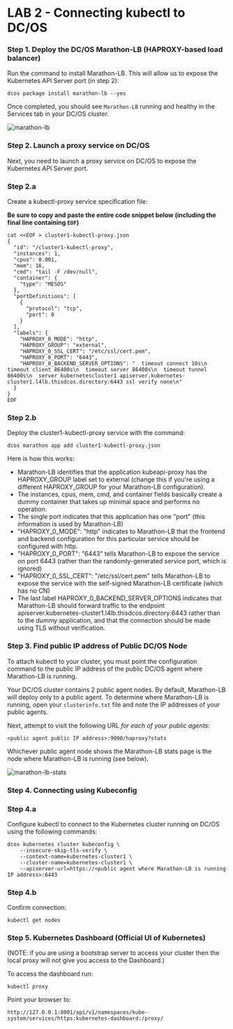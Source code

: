 # LAB 2 - Connecting kubectl to DC/OS

### Step 1. Deploy the DC/OS Marathon-LB (HAPROXY-based load balancer)

Run the command to install Marathon-LB. This will allow us to expose the Kubernetes API Server port (in step 2):

```
dcos package install marathon-lb --yes
```

Once completed, you should see `Marathon-LB` running and healthy in the Services tab in your DC/OS cluster.

![marathon-lb](https://github.com/tbaums/rccl-k8s/blob/master/screenshots/marathon-lb.png)


### Step 2. Launch a proxy service on DC/OS

Next, you need to launch a proxy service on DC/OS to expose the Kubernetes API Server port. 

### Step 2.a

Create a kubectl-proxy service specification file:

**Be sure to copy and paste the entire code snippet below (including the final line containing `EOF`)**
```
cat <<EOF > cluster1-kubectl-proxy.json
{
  "id": "/cluster1-kubectl-proxy",
  "instances": 1,
  "cpus": 0.001,
  "mem": 16,
  "cmd": "tail -F /dev/null",
  "container": {
    "type": "MESOS"
  },
  "portDefinitions": [
    {
      "protocol": "tcp",
      "port": 0
    }
  ],
  "labels": {
    "HAPROXY_0_MODE": "http",
    "HAPROXY_GROUP": "external",
    "HAPROXY_0_SSL_CERT": "/etc/ssl/cert.pem",
    "HAPROXY_0_PORT": "6443",
    "HAPROXY_0_BACKEND_SERVER_OPTIONS": "  timeout connect 10s\n  timeout client 86400s\n  timeout server 86400s\n  timeout tunnel 86400s\n  server kubernetescluster1 apiserver.kubernetes-cluster1.l4lb.thisdcos.directory:6443 ssl verify none\n"
  }
}
EOF
```

### Step 2.b 

Deploy the cluster1-kubectl-proxy service with the command:
```
dcos marathon app add cluster1-kubectl-proxy.json
```

Here is how this works:
* Marathon-LB identifies that the application kubeapi-proxy has the HAPROXY_GROUP label set to external (change this if you're using a different HAPROXY_GROUP for your Marathon-LB configuration).
* The instances, cpus, mem, cmd, and container fields basically create a dummy container that takes up minimal space and performs no operation.
* The single port indicates that this application has one "port" (this information is used by Marathon-LB)
* "HAPROXY_0_MODE": "http" indicates to Marathon-LB that the frontend and backend configuration for this particular service should be configured with http.
* "HAPROXY_0_PORT": "6443" tells Marathon-LB to expose the service on port 6443 (rather than the randomly-generated service port, which is ignored)
* "HAPROXY_0_SSL_CERT": "/etc/ssl/cert.pem" tells Marathon-LB to expose the service with the self-signed Marathon-LB certificate (which has no CN)
* The last label HAPROXY_0_BACKEND_SERVER_OPTIONS indicates that Marathon-LB should forward traffic to the endpoint apiserver.kubernetes-cluster1.l4lb.thisdcos.directory:6443 rather than to the dummy application, and that the connection should be made using TLS without verification.


### Step 3. Find public IP address of Public DC/OS Node

To attach kubectl to your cluster, you must point the configuration command to the public IP address of the public DC/OS agent where Marathon-LB is running. 

Your DC/OS cluster contains 2 public agent nodes. By default, Marathon-LB will deploy only to a public agent. To determine where Marathon-LB is running, open your `clusterinfo.txt` file and note the IP addresses of your public agents.

Next, attempt to visit the following URL *for each of your public agents*:

```
<public agent public IP address>:9090/haproxy?stats
```

Whichever public agent node shows the Marathon-LB stats page is the node where Marathon-LB is running (see below).

![marathon-lb-stats](https://github.com/tbaums/rccl-k8s/blob/master/screenshots/marathon-lb%20stats.png)


### Step 4. Connecting using Kubeconfig

### Step 4.a 

Configure kubectl to connect to the Kubernetes cluster running on  DC/OS using the following commands:
```
dcos kubernetes cluster kubeconfig \
    --insecure-skip-tls-verify \
    --context-name=kubernetes-cluster1 \
    --cluster-name=kubernetes-cluster1 \
    --apiserver-url=https://<public agent where Marathon-LB is running IP address>:6443
```

### Step 4.b

Confirm connection:

```
kubectl get nodes
```

### Step 5. Kubernetes Dashboard (Official UI of Kubernetes)

(NOTE: if you are using a bootstrap server to access your cluster then the local proxy will not give you access to the Dashboard.)

To access the dashboard run:

```
kubectl proxy
```

Point your browser to:

```
http://127.0.0.1:8001/api/v1/namespaces/kube-system/services/https:kubernetes-dashboard:/proxy/
```

